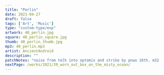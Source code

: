 ```yaml
---
title: "Perlin"
date: 2021-04-27
draft: false
tags: ['Art', 'Music']
type: "custom-type/exp"
artwork: 40_perlin.jpg
square: 40_perlin_square.jpg
thumb: 40_perlin_thumb.jpg
mp3: 40_perlin.mp3
artist: AncientAndroid
description: ""
patchNotes: "noise from telh into optomix and strike by pnwo 16th. m32 noise and melody seq by m32. dpo voct seq wogglebug and into clouds. manual mods on clouds and m32."
nextPage: /works/2021/39_worn_out_box_on_the_misty_ocean/
---
```

